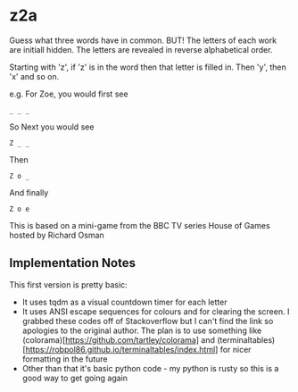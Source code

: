 # z2a

Guess what three words have in common. BUT! The letters of each work are initiall hidden. The letters are revealed in reverse alphabetical order.

Starting with 'z', if 'z' is in the word then that letter is filled in. Then 'y', then 'x' and so on.

e.g.
For Zoe, you would first see
```
_ _ _
```

So Next you would see
```
Z _ _
```

Then
```
Z o _
```

And finally
```
Z o e
```

This is based on a mini-game from the BBC TV series House of Games hosted by Richard Osman

## Implementation Notes
This first version is pretty basic:

- It uses tqdm as a visual countdown timer for each letter
- It uses ANSI escape sequences for colours and for clearing the screen. I grabbed these codes off of Stackoverflow but I can't find the link so apologies to the original author. The plan is to use something like (colorama)[https://github.com/tartley/colorama] and (terminaltables)[https://robpol86.github.io/terminaltables/index.html] for nicer formatting in the future
- Other than that it's basic python code - my python is rusty so this is a good way to get going again
